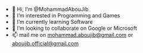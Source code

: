 - 👋 Hi, I’m @MohammadAbouJib
- 👀 I’m interested in Programming and Games
- 🌱 I’m currently learning Software
- 💞️ I’m looking to collaborate on Google or Microsoft
- 📫 mail me on mohammad.aboujib@gmail.com or aboujib.official@gmail.com

<!---
MohammadAbouJib/MohammadAbouJib is a ✨ special ✨ repository because its `README.md` (this file) appears on your GitHub profile.
You can click the Preview link to take a look at your changes.
--->
